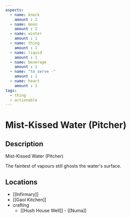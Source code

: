 ```yaml
---
aspects: 
  - name: knock
    amount : 2
  - name: moon
    amount : 2
  - name: winter
    amount : 1
  - name: thing
    amount : 1
  - name: liquid
    amount : 1
  - name: beverage
    amount : 1
  - name: "to serve -"
    amount : 1
  - name: heart
    amount : 1
tags:
  - thing
  - actionable
---
```


# Mist-Kissed Water (Pitcher)

## Description
Mist-Kissed Water (Pitcher)

The faintest of vapours still ghosts the water's surface.
## Locations
- [[Infirmary]]
- [[Gaol Kitchen]]
- crafting
	- [[Hush House Well]] - [[Numa]]